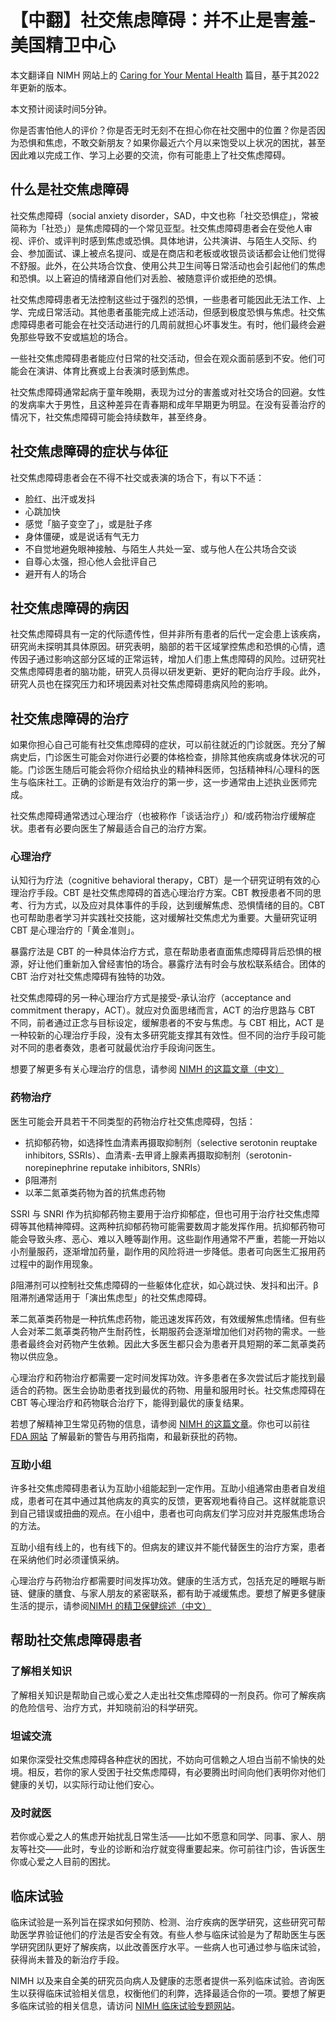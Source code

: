 # 【中翻】社交焦虑障碍：并不止是害羞-美国精卫中心

本文翻译自 NIMH 网站上的 [Caring for Your Mental Health](https://www.nimh.nih.gov/health/publications/social-anxiety-disorder-more-than-just-shyness) 篇目，基于其2022年更新的版本。

本文预计阅读时间5分钟。

你是否害怕他人的评价？你是否无时无刻不在担心你在社交圈中的位置？你是否因为恐惧和焦虑，不敢交新朋友？如果你最近六个月以来饱受以上状况的困扰，甚至因此难以完成工作、学习上必要的交流，你有可能患上了社交焦虑障碍。

## 什么是社交焦虑障碍

社交焦虑障碍（social anxiety disorder，SAD，中文也称「社交恐惧症」，常被简称为「社恐」）是焦虑障碍的一个常见亚型。社交焦虑障碍患者会在受他人审视、评价、或评判时感到焦虑或恐惧。具体地讲，公共演讲、与陌生人交际、约会、参加面试、课上被点名提问、或是在商店和老板或收银员谈话都会让他们觉得不舒服。此外，在公共场合饮食、使用公共卫生间等日常活动也会引起他们的焦虑和恐惧。以上窘迫的情绪源自他们对丢脸、被随意评价或拒绝的恐惧。

社交焦虑障碍患者无法控制这些过于强烈的恐惧，一些患者可能因此无法工作、上学、完成日常活动。其他患者虽能完成上述活动，但感到极度恐惧与焦虑。社交焦虑障碍患者可能会在社交活动进行的几周前就担心坏事发生。有时，他们最终会避免那些导致不安或尴尬的场合。

一些社交焦虑障碍患者能应付日常的社交活动，但会在观众面前感到不安。他们可能会在演讲、体育比赛或上台表演时感到焦虑。

社交焦虑障碍通常起病于童年晚期，表现为过分的害羞或对社交场合的回避。女性的发病率大于男性，且这种差异在青春期和成年早期更为明显。在没有妥善治疗的情况下，社交焦虑障碍可能会持续数年，甚至终身。

## 社交焦虑障碍的症状与体征

社交焦虑障碍患者会在不得不社交或表演的场合下，有以下不适：

- 脸红、出汗或发抖
- 心跳加快
- 感觉「脑子变空了」，或是肚子疼
- 身体僵硬，或是说话有气无力
- 不自觉地避免眼神接触、与陌生人共处一室、或与他人在公共场合交谈
- 自尊心太强，担心他人会批评自己
- 避开有人的场合

## 社交焦虑障碍的病因

社交焦虑障碍具有一定的代际遗传性，但并非所有患者的后代一定会患上该疾病，研究尚未探明其具体原因。研究表明，脑部的若干区域掌控焦虑和恐惧的心情，遗传因子通过影响这部分区域的正常运转，增加人们患上焦虑障碍的风险。过研究社交焦虑障碍患者的脑功能，研究人员得以研发更新、更好的靶向治疗手段。此外，研究人员也在探究压力和环境因素对社交焦虑障碍患病风险的影响。

## 社交焦虑障碍的治疗

如果你担心自己可能有社交焦虑障碍的症状，可以前往就近的门诊就医。充分了解病史后，门诊医生可能会对你进行必要的体格检查，排除其他疾病或身体状况的可能。门诊医生随后可能会将你介绍给执业的精神科医师，包括精神科/心理科的医生与临床社工。正确的诊断是有效治疗的第一步，这一步通常由上述执业医师完成。

社交焦虑障碍通常透过心理治疗（也被称作「谈话治疗」）和/或药物治疗缓解症状。患者有必要向医生了解最适合自己的治疗方案。

### 心理治疗

认知行为疗法（cognitive behavioral therapy，CBT）是一个研究证明有效的心理治疗手段。CBT 是社交焦虑障碍的首选心理治疗方案。CBT 教授患者不同的思考、行为方式，以及应对具体事件的手段，达到缓解焦虑、恐惧情绪的目的。CBT 也可帮助患者学习并实践社交技能，这对缓解社交焦虑尤为重要。大量研究证明 CBT 是心理治疗的「黄金准则」。

暴露疗法是 CBT 的一种具体治疗方式，意在帮助患者直面焦虑障碍背后恐惧的根源，好让他们重新加入曾经害怕的场合。暴露疗法有时会与放松联系结合。团体的 CBT 治疗对社交焦虑障碍有独特的功效。

社交焦虑障碍的另一种心理治疗方式是接受-承认治疗（acceptance and commitment therapy，ACT）。就应对负面思绪而言，ACT 的治疗思路与 CBT 不同，前者通过正念与目标设定，缓解患者的不安与焦虑。与 CBT 相比，ACT 是一种较新的心理治疗手段，没有太多研究能支撑其有效性。但不同的治疗手段可能对不同的患者奏效，患者可就最优治疗手段询问医生。

想要了解更多有关心理治疗的信息，请参阅 [NIMH 的这篇文章（中文）](./Psychotherapies.md)

### 药物治疗

医生可能会开具若干不同类型的药物治疗社交焦虑障碍，包括：

- 抗抑郁药物，如选择性血清素再摄取抑制剂（selective serotonin reuptake inhibitors, SSRIs）、血清素-去甲肾上腺素再摄取抑制剂（serotonin-norepinephrine reputake inhibitors, SNRIs）
- β阻滞剂
- 以苯二氮䓬类药物为首的抗焦虑药物

SSRI 与 SNRI 作为抗抑郁药物主要用于治疗抑郁症，但也可用于治疗社交焦虑障碍等其他精神障碍。这两种抗抑郁药物可能需要数周才能发挥作用。抗抑郁药物可能会导致头疼、恶心、难以入睡等副作用。这些副作用通常不严重，若能一开始以小剂量服药，逐渐增加药量，副作用的风险将进一步降低。患者可向医生汇报用药过程中的副作用现象。

β阻滞剂可以控制社交焦虑障碍的一些躯体化症状，如心跳过快、发抖和出汗。β阻滞剂通常适用于「演出焦虑型」的社交焦虑障碍。

苯二氮䓬类药物是一种抗焦虑药物，能迅速发挥药效，有效缓解焦虑情绪。但有些人会对苯二氮䓬类药物产生耐药性，长期服药会逐渐增加他们对药物的需求。一些患者最终会对药物产生依赖。因此大多医生都只会为患者开具短期的苯二氮䓬类药物以供应急。

心理治疗和药物治疗都需要一定时间发挥功效。许多患者在多次尝试后才能找到最适合的药物。医生会协助患者找到最优的药物、用量和服用时长。社交焦虑障碍在 CBT 等心理治疗和药物联合治疗下，能得到最优的康复结果。

若想了解精神卫生常见药物的信息，请参阅 [NIMH 的这篇文章](./Medications.md)。你也可以前往 [FDA 网站](https://www.fda.gov/drugsatfda) 了解最新的警告与用药指南，和最新获批的药物。

### 互助小组

许多社交焦虑障碍患者认为互助小组能起到一定作用。互助小组通常由患者自发组成，患者可在其中通过其他病友的真实的反馈，更客观地看待自己。这样就能意识到自己错误或扭曲的观点。在小组中，患者也可向病友们学习应对并克服焦虑场合的方法。

互助小组有线上的，也有线下的。但病友的建议并不能代替医生的治疗方案，患者在采纳他们时必须谨慎采纳。

心理治疗与药物治疗都需要时间发挥功效。健康的生活方式，包括充足的睡眠与断链、健康的膳食、与家人朋友的紧密联系，都有助于减缓焦虑。要想了解更多健康生活的提示，请参阅[NIMH 的精卫保健综述（中文）](./SelfCare.md)

## 帮助社交焦虑障碍患者

### 了解相关知识

了解相关知识是帮助自己或心爱之人走出社交焦虑障碍的一剂良药。你可了解疾病的危险信号、治疗方式，并知晓前沿的科学研究。

### 坦诚交流

如果你深受社交焦虑障碍各种症状的困扰，不妨向可信赖之人坦白当前不愉快的处境。相反，若你的家人受困于社交焦虑障碍，有必要腾出时间向他们表明你对他们健康的关切，以实际行动让他们安心。

### 及时就医

若你或心爱之人的焦虑开始扰乱日常生活——比如不愿意和同学、同事、家人、朋友等社交——此时，专业的诊断和治疗就变得重要起来。你可前往门诊，告诉医生你或心爱之人目前的困扰。

## 临床试验

临床试验是一系列旨在探求如何预防、检测、治疗疾病的医学研究，这些研究可帮助医学界验证他们的疗法是否安全有效。有些人参与临床试验是为了帮助医生与医学研究团队更好了解疾病，以此改善医疗水平。一些病人也可通过参与临床试验，获得尚未普及的新治疗手段。

NIMH 以及来自全美的研究员向病人及健康的志愿者提供一系列临床试验。咨询医生以获得临床试验相关信息，权衡他们的利弊，选择最适合你的一项。要想了解更多临床试验的相关信息，请访问 [NIMH 临床试验专题网站](https://www.nimh.nih.gov/health/trials)。
